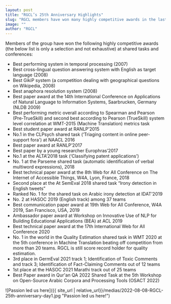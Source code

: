 ```yaml
---
layout: post
title: "RGCL’s 25th Anniversary Highlights"
slug: "RGCL members have won many highly competitive awards in the last two decades."
image: ""
author: "RGCL"
---
```


Members of the group have won the following highly competitive awards (the below list is only a selection and not exhaustive) at shared tasks and conferences:

* Best performing system in temporal processing (2007)
* Best cross-lingual question answering system with English as target language (2008)
* Best GikiP system (a competition dealing with geographical questions on Wikipedia, 2008)
* Best anaphora resolution system (2008)
* Best paper award at the 14th International Conference on Applications of Natural Language to Information Systems, Saarbrucken, Germany (NLDB 2009)
* Best performing metric overall according to Spearman and Pearson (Pre-TrueSkill) and second best according to Pearson (TrueSkill) system level correlation at WMT-2015 (Machine Translation) metrics task
* Best student paper award at RANLP’2015
* No.1 in the CLPsych shared task (‘Triaging content in online peer-support fora') at NAACL 2016
* Best paper award at RANLP’2017
* Best paper by a young researcher Europhras’2017
* No.1 at the ALTA’2018 task (‘Classifying patent applications’)
* No. 1 at the Parseme shared task (automatic identification of verbal multiword expressions), 2018
* Best technical paper award at the 8th Web for All Conference on The Internet of Accessible Things, W4A, Lyon, France, 2018
* Second place at the At SemEval 2018 shared task “Irony detection in English tweets”
* Ranked No. 1 for the shared task on Arabic irony detection at IDAT’2019
* No. 2 at HASOC 2019 (English track) among 37 teams
* Best communication paper award at 19th Web for All Conference, W4A 2019, San Francisco, USA, 2019
* Ambassador paper award at Workshop on Innovative Use of NLP for Building Educational Applications (BEA) at ACL 2019
* Best technical paper award at the 17th International Web for All Conference 2020
* No. 1 in the world in the Quality Estimation shared task in WMT 2020 at the 5th conference in Machine Translation beating off competition from more than 20 teams. RGCL is still score record holder for quality estimation.
* 3rd place in GermEval 2021 track 1; Identification of Toxic Comments and track 3; Identification of Fact-Claiming Comments out of 12 teams
* 1st place at the HASOC 2021 Marathi track out of 25 teams
* Best Paper award in Qur'an QA 2022 Shared Task at the 5th Workshop on Open-Source Arabic Corpora and Processing Tools (OSACT 2022)

![Passion led us here]({{ site_url | relative_url}}/medias/2022-08-08-RGCL-25th-anniversary-day1.jpg "Passion led us here!")
